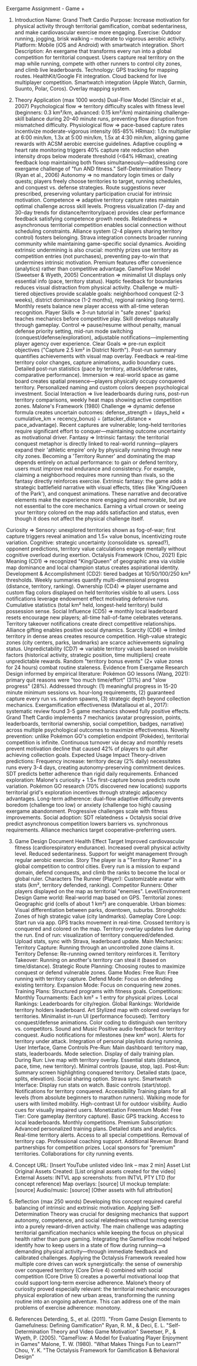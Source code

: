 Exergame Assignment - Game +



1. Introduction
Name: Grand Theft Cardio 
Purpose: Increase motivation for physical activity through territorial gamification, combat sedentariness, and make cardiovascular exercise more engaging.
Exercise: Outdoor running, jogging, brisk walking – moderate to vigorous aerobic activity.
Platform: Mobile (iOS and Android) with smartwatch integration.
Short Description: An exergame that transforms every run into a global competition for territorial conquest. Users capture real territory on the map while running, compete with other runners to control city zones, and climb live leaderboards.
Technology:
GPS tracking for mapping routes.
HealthKit/Google Fit integration.
Cloud backend for live multiplayer competition.
Smartwatch integration (Apple Watch, Garmin, Suunto, Polar, Coros).
Overlay mapping system.

2. Theory Application (max 1000 words)
Dual-Flow Model (Sinclair et al., 2007)
Psychological flow => territory difficulty scales with fitness level (beginners: 0.3 km²/km, advanced: 0.15 km²/km) maintaining challenge-skill balance during 20-40 minute runs, preventing flow disruption from mismatched difficulty.
Physiological flow => pace-based capture rates incentivize moderate-vigorous intensity (65-85% HRmax): 1.0x multiplier at 6:00 min/km, 1.3x at 5:00 min/km, 1.5x at 4:30 min/km, aligning game rewards with ACSM aerobic exercise guidelines.
Adaptive coupling => heart rate monitoring triggers 40% capture rate reduction when intensity drops below moderate threshold (<64% HRmax), creating feedback loop maintaining both flows simultaneously—addressing core exergame challenge of "fun AND fitness."
Self-Determination Theory (Ryan et al., 2006)
Autonomy => no mandatory login times or daily quests; players freely choose territories to target, running schedules, and conquest vs. defense strategies. Route suggestions never prescribed, preserving voluntary participation crucial for intrinsic motivation.
Competence => adaptive territory capture rates maintain optimal challenge across skill levels. Progress visualization (7-day and 30-day trends for distance/territory/pace) provides clear performance feedback satisfying competence growth needs.
Relatedness => asynchronous territorial competition enables social connection without scheduling constraints. Alliance system (2-4 players sharing territory control) fosters belonging. Strava integration connects broader running community while maintaining game-specific social dynamics.
Avoiding extrinsic undermining is also crucial: monthly prizes use territory as competition entries (not purchases), preventing pay-to-win that undermines intrinsic motivation. Premium features offer convenience (analytics) rather than competitive advantage.
GameFlow Model (Sweetser & Wyeth, 2005)
Concentration => minimalist UI displays only essential info (pace, territory status). Haptic feedback for boundaries reduces visual distraction from physical activity.
Challenge => multi-tiered objectives provide scalable goals: neighborhood conquest (2-3 weeks), district dominance (1-2 months), regional ranking (long-term). Monthly resets balance new player access with all-time veteran recognition.
Player Skills => 3-run tutorial in "safe zones" (parks) teaches mechanics before competitive play. Skill develops naturally through gameplay.
Control => pause/resume without penalty, manual defense priority setting, mid-run mode switching (conquest/defense/exploration), adjustable notifications—implementing player agency over experience.
Clear Goals => pre-run explicit objectives ("Capture 2.5 km² in District North"). Post-run summary quantifies achievements with visual map overlay.
Feedback => real-time territory color changes, capture animations, audio boundary cues. Detailed post-run statistics (pace by territory, attack/defense rates, comparative performance).
Immersion => real-world space as game board creates spatial presence—players physically occupy conquered territory. Personalized naming and custom colors deepen psychological investment.
Social Interaction => live leaderboards during runs, post-run territory comparisons, weekly heat maps showing active competition zones.
Malone's Framework (1980)
Challenge => dynamic defense formula creates uncertain outcomes: defense_strength = (days_held × cumulative_km × recency_bonus) ÷ (attacker_distance × pace_advantage). Recent captures are vulnerable; long-held territories require significant effort to conquer—maintaining outcome uncertainty as motivational driver.
Fantasy => 
Intrinsic fantasy: the territorial conquest metaphor is directly linked to real-world running—players expand their 'athletic empire' only by physically running through new city zones. Becoming a 'Territory Runner' and dominating the map depends entirely on actual performance: to gain or defend territory, users must improve real endurance and consistency. For example, claiming a neighborhood requires more running than rivals, so the fantasy directly reinforces exercise.
Extrinsic fantasy: the game adds a strategic battlefield narrative with visual effects, titles (like 'King/Queen of the Park'), and conquest animations. These narrative and decorative elements make the experience more engaging and memorable, but are not essential to the core mechanics. Earning a virtual crown or seeing your territory colored on the map adds satisfaction and status, even though it does not affect the physical challenge itself.


Curiosity => 
Sensory: unexplored territories shown as fog-of-war; first capture triggers reveal animation and 1.5× value bonus, incentivizing route variation.
Cognitive: strategic uncertainty (consolidate vs. spread?), opponent predictions, territory value calculations engage mentally without cognitive overload during exertion.
Octalysis Framework (Chou, 2021)
Epic Meaning (CD1) => recognized "King/Queen" of geographic area via visible map dominance and local champion status creates aspirational identity.
Development & Accomplishment (CD2): tiered badges at 10/50/100/250 km² thresholds. Weekly summaries quantify multi-dimensional progress (distance, territory, ranking).
Ownership (CD4) => player username and custom flag colors displayed on held territories visible to all users. Loss notifications leverage endowment effect motivating defensive runs. Cumulative statistics (total km² held, longest-held territory) build possession sense.
Social Influence (CD5) => monthly local leaderboard resets encourage new players; all-time hall-of-fame celebrates veterans. Territory takeover notifications create direct competitive relationships. Alliance gifting enables positive social dynamics.
Scarcity (CD6) => limited territory in dense areas creates resource competition. High-value strategic zones (city centers, parks, landmarks) are scarce achievements signaling status.
Unpredictability (CD7) => variable territory values based on invisible factors (historical activity, strategic position, time multipliers) create unpredictable rewards. Random "territory bonus events" (2× value zones for 24 hours) combat routine staleness.
Evidence from Exergame Research
Design informed by empirical literature:
Pokémon GO lessons (Wang, 2021): primary quit reasons were "too much time/effort" (31%) and "slow progress" (28%). Addressed through: (1) meaningful progress in 15-20 minute minimum sessions vs. hour-long requirements, (2) guaranteed capture every run vs. random spawns, (3) strategic depth beyond collection mechanics.
Exergamification effectiveness (Matallaoui et al., 2017): systematic review found 3-5 game mechanics showed fully positive effects. Grand Theft Cardio implements 7 mechanics (avatar progression, points, leaderboards, territorial ownership, social competition, badges, narrative) across multiple psychological outcomes to maximize effectiveness.
Novelty prevention: unlike Pokémon GO's completion endpoint (Pokédex), territorial competition is infinite. Continuous turnover via decay and monthly resets prevent motivation decline that caused 42% of players to quit after achieving collection goals.
Expected Usage Impact
Theory-driven predictions:
Frequency increase: territory decay (2% daily) necessitates runs every 3-4 days, creating autonomy-preserving commitment devices. SDT predicts better adherence than rigid daily requirements.
Enhanced exploration: Malone's curiosity + 1.5× first-capture bonus predicts route variation. Pokémon GO research (70% discovered new locations) supports territorial grid's exploration incentives through strategic adjacency advantages.
Long-term adherence: dual-flow adaptive difficulty prevents boredom (challenge too low) or anxiety (challenge too high) causing exergame abandonment. Progressive challenges scale with fitness improvements.
Social adoption: SDT relatedness + Octalysis social drive predict asynchronous competition lowers barriers vs. synchronous requirements. Alliance mechanics target cooperative-preferring users.

3. Game Design Document
Health Effect Target
Improved cardiovascular fitness (cardiorespiratory endurance).
Increased overall physical activity level.
Reduced sedentariness.
Support for weight management through regular aerobic exercise.
Story
The player is a "Territory Runner" in a global competition to control cities. Every run is a mission to expand domain, defend conquests, and climb the ranks to become the local or global ruler.
Characters
The Runner (Player): Customizable avatar with stats (km², territory defended, ranking).
Competitor Runners: Other players displayed on the map as territorial "enemies".
Level/Environment Design
Game world: Real-world map based on GPS.
Territorial zones: Geographic grid (cells of about 1 km²) are conquerable.
Urban biomes: Visual differentiation between parks, downtown, suburbs.
Strongholds: Zones of high strategic value (city landmarks).
Gameplay
Core Loop:
Start run via app.
GPS tracks movement in real-time.
Crossed territory is conquered and colored on the map.
Territory overlay updates live during the run.
End of run: visualization of territory conquered/defended.
Upload stats, sync with Strava, leaderboard update.
Main Mechanics:
Territory Capture: Running through an uncontrolled zone claims it.
Territory Defense: Re-running owned territory reinforces it.
Territory Takeover: Running on another's territory can steal it (based on time/distance).
Strategic Route Planning: Choosing routes to maximize conquest or defend vulnerable zones.
Game Modes:
Free Run: Free running with territory capture.
Defend Mode: Focus on defending existing territory.
Expansion Mode: Focus on conquering new zones.
Training Plans: Structured programs with fitness goals.
Competitions:
Monthly Tournaments: Each km² = 1 entry for physical prizes.
Local Rankings: Leaderboards for city/region.
Global Rankings: Worldwide territory holders leaderboard.
Art
Stylized map with colored overlays for territories.
Minimalist in-run UI (performance focused).
Territory conquest/defense animations.
Color coding to distinguish own territory vs. competitors.
Sound and Music
Positive audio feedback for territory conquest.
Audio notifications for milestones (new km² won).
Alerts for territory under attack.
Integration of personal playlists during running.
User Interface, Game Controls
Pre-Run:
Main dashboard: territory map, stats, leaderboards.
Mode selection.
Display of daily training plan.
During Run:
Live map with territory overlay.
Essential stats (distance, pace, time, new territory).
Minimal controls (pause, stop, lap).
Post-Run:
Summary screen highlighting conquered territory.
Detailed stats (pace, splits, elevation).
Social sharing option.
Strava sync.
Smartwatch Interface:
Display run stats on watch.
Basic controls (start/stop).
Notifications for territory conquered.
Accessibility
Training plans for all levels (from absolute beginners to marathon runners).
Walking mode for users with limited mobility.
High-contrast UI for outdoor visibility.
Audio cues for visually impaired users.
Monetization
Freemium Model:
Free Tier:
Core gameplay (territory capture).
Basic GPS tracking.
Access to local leaderboards.
Monthly competitions.
Premium Subscription:
Advanced personalized training plans.
Detailed stats and analytics.
Real-time territory alerts.
Access to all special competitions.
Removal of territory cap.
Professional coaching support.
Additional Revenue:
Brand partnerships for competition prizes.
Local sponsors for "premium" territories.
Collaborations for city running events.

4. Concept
URL: [Insert YouTube unlisted video link – max 2 min]
Asset List
Original Assets Created:
[List original assets created for the video]
External Assets:
INTVL app screenshots: from INTVL PTY LTD (for concept reference)
Map overlays: [source]
UI mockup template: [source]
Audio/music: [source]
[Other assets with full attribution]

5. Reflection (max 250 words)
Developing this concept required careful balancing of intrinsic and extrinsic motivation. Applying Self-Determination Theory was crucial for designing mechanics that support autonomy, competence, and social relatedness without turning exercise into a purely reward-driven activity.
The main challenge was adapting territorial gamification mechanics while keeping the focus on physical health rather than pure gaming. Integrating the GameFlow model helped identify how to keep users in a state of flow during running—a demanding physical activity—through immediate feedback and calibrated challenges.
Applying the Octalysis Framework revealed how multiple core drives can work synergistically: the sense of ownership over conquered territory (Core Drive 4) combined with social competition (Core Drive 5) creates a powerful motivational loop that could support long-term exercise adherence.
Malone’s theory of curiosity proved especially relevant: the territorial mechanic encourages physical exploration of new urban areas, transforming the running routine into an ongoing adventure. This can address one of the main problems of exercise adherence: monotony.

6. References
Deterding, S., et al. (2011). "From Game Design Elements to Gamefulness: Defining Gamification"
Ryan, R. M., & Deci, E. L. "Self-Determination Theory and Video Game Motivation"
Sweetser, P., & Wyeth, P. (2005). "GameFlow: A Model for Evaluating Player Enjoyment in Games"
Malone, T. W. (1980). "What Makes Things Fun to Learn?"
Chou, Y. K. "The Octalysis Framework for Gamification & Behavioral Design"


